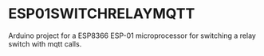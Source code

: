 # ESP01SWITCHRELAYMQTT

Arduino project for a ESP8366 ESP-01 microprocessor for switching a relay switch with mqtt calls.
